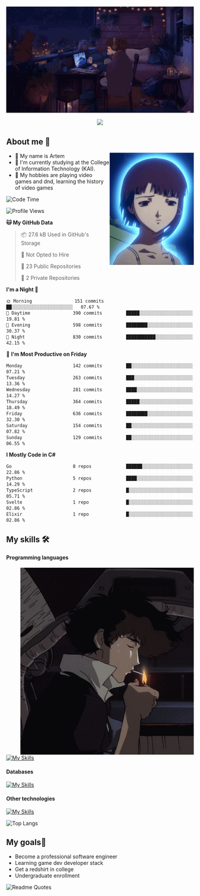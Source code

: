 <div align="center">
  <p>
    <img src="assets/lo-fi.gif">
  </p>
  <p>
    <img src="https://readme-typing-svg.herokuapp.com?color=%2336BCF7&lines=Welcome-to-my-profile&center=true&width=380&height=50&duration=4000&pause=1000">
  </p>
</div>

<div>
  <h2>About me 🚀</h2>
   <div align="center">
    <img src="assets/lain2.gif" align="right" height="300px">
  </div>
  <ul>
    <li>👨 My name is Artem</li>
    <li>🌱 I'm currently studying at the College of Information Technology (KAI).</li>
    <li>👾 My hobbies are playing video games and dnd, learning the history of video games </li>
  </ul>
</div>


<!--START_SECTION:waka-->
![Code Time](http://img.shields.io/badge/Code%20Time-238%20hrs%2017%20mins-blue)

![Profile Views](http://img.shields.io/badge/Profile%20Views-1-blue)

**🐱 My GitHub Data** 

> 📦 27.6 kB Used in GitHub's Storage 
 > 
> 🚫 Not Opted to Hire
 > 
> 📜 23 Public Repositories 
 > 
> 🔑 2 Private Repositories 
 > 
**I'm a Night 🦉** 

```text
🌞 Morning                151 commits         ██░░░░░░░░░░░░░░░░░░░░░░░   07.67 % 
🌆 Daytime                390 commits         █████░░░░░░░░░░░░░░░░░░░░   19.81 % 
🌃 Evening                598 commits         ████████░░░░░░░░░░░░░░░░░   30.37 % 
🌙 Night                  830 commits         ███████████░░░░░░░░░░░░░░   42.15 % 
```
📅 **I'm Most Productive on Friday** 

```text
Monday                   142 commits         ██░░░░░░░░░░░░░░░░░░░░░░░   07.21 % 
Tuesday                  263 commits         ███░░░░░░░░░░░░░░░░░░░░░░   13.36 % 
Wednesday                281 commits         ████░░░░░░░░░░░░░░░░░░░░░   14.27 % 
Thursday                 364 commits         █████░░░░░░░░░░░░░░░░░░░░   18.49 % 
Friday                   636 commits         ████████░░░░░░░░░░░░░░░░░   32.30 % 
Saturday                 154 commits         ██░░░░░░░░░░░░░░░░░░░░░░░   07.82 % 
Sunday                   129 commits         ██░░░░░░░░░░░░░░░░░░░░░░░   06.55 % 
```


**I Mostly Code in C#** 

```text
Go                       8 repos             ██████░░░░░░░░░░░░░░░░░░░   22.86 % 
Python                   5 repos             ████░░░░░░░░░░░░░░░░░░░░░   14.29 % 
TypeScript               2 repos             █░░░░░░░░░░░░░░░░░░░░░░░░   05.71 % 
Svelte                   1 repo              █░░░░░░░░░░░░░░░░░░░░░░░░   02.86 % 
Elixir                   1 repo              █░░░░░░░░░░░░░░░░░░░░░░░░   02.86 % 
```




<!--END_SECTION:waka-->

## My skills 🛠️
#### Programming languages
<div align="center">
  <img src="assets/bebop_smoke.gif" align="right" height="500px">
</div>


[![My Skills](https://skillicons.dev/icons?i=go,cs,python)](https://skillicons.dev)
#### Databases
[![My Skills](https://skillicons.dev/icons?i=mysql,mongodb,postgres)](https://skillicons.dev)
#### Other technologies
[![My Skills](https://skillicons.dev/icons?i=unity,docker,git,wasm,githubactions,kafka)](https://skillicons.dev)

![Top Langs](https://github-readme-stats.vercel.app/api/top-langs/?username=nifle3&layout=compact&theme=nord)


## My goals🚀
- Become a professional software engineer
- Learning game dev developer stack
- Get a redshirt in college
- Undergraduate enrollment

![Readme Quotes](https://quotes-github-readme.vercel.app/api?type=horizontal&theme=nord) 
